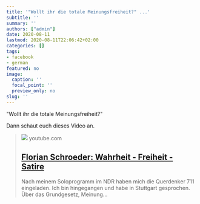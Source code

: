 ```yaml
---
title: '"Wollt ihr die totale Meinungsfreiheit?" ...'
subtitle: ''
summary: ''
authors: ["admin"]
date: 2020-08-11
lastmod: 2020-08-11T22:06:42+02:00
categories: []
tags:
- facebook
- german
featured: no
image:
  caption: ''
  focal_point: ''
  preview_only: no
slug: ''
---
```

"Wollt ihr die totale Meinungsfreiheit?" 

Dann schaut euch dieses Video an.
> [![](https://i.ytimg.com/vi/vS2i_bRD0R0/maxresdefault.jpg)](https://www.youtube.com/watch?v=vS2i_bRD0R0)
> youtube.com
> ## [Florian Schroeder: Wahrheit - Freiheit - Satire](https://www.youtube.com/watch?v=vS2i_bRD0R0)
>
>Nach meinem Soloprogramm im NDR haben mich die Querdenker 711 eingeladen. Ich bin hingegangen und habe in Stuttgart gesprochen. Über das Grundgesetz, Meinung...


